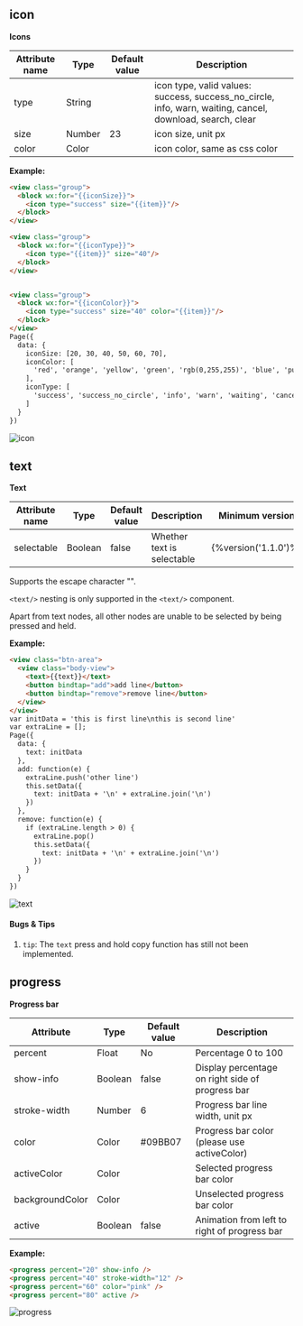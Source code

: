 ## icon

**Icons**

| Attribute name | Type   | Default value | Description                                                  |
| -------------- | ------ | ------------- | ------------------------------------------------------------ |
| type           | String |               | icon type, valid values: success, success_no_circle, info, warn, waiting, cancel, download, search, clear |
| size           | Number | 23            | icon size, unit px                                           |
| color          | Color  |               | icon color, same as css color                                |

**Example:**

```html
<view class="group">
  <block wx:for="{{iconSize}}">
    <icon type="success" size="{{item}}"/>
  </block>
</view>

<view class="group">
  <block wx:for="{{iconType}}">
    <icon type="{{item}}" size="40"/>
  </block>
</view>


<view class="group">
  <block wx:for="{{iconColor}}">
    <icon type="success" size="40" color="{{item}}"/>
  </block>
</view>
Page({
  data: {
    iconSize: [20, 30, 40, 50, 60, 70],
    iconColor: [
      'red', 'orange', 'yellow', 'green', 'rgb(0,255,255)', 'blue', 'purple'
    ],
    iconType: [
      'success', 'success_no_circle', 'info', 'warn', 'waiting', 'cancel', 'download', 'search', 'clear'
    ]
  }
})
```

![icon](https://open.wechat.com/zh_CN/htmledition/overseas_open/images/doc_assets/mini-programs/development/component/icon.png)



## text

**Text**

| Attribute name | Type    | Default value | Description                | Minimum version      |
| -------------- | ------- | ------------- | -------------------------- | -------------------- |
| selectable     | Boolean | false         | Whether text is selectable | {%version('1.1.0')%} |

Supports the escape character "\".

`<text/>` nesting is only supported in the `<text/>` component.

Apart from text nodes, all other nodes are unable to be selected by being pressed and held.

**Example:**

```html
<view class="btn-area">
  <view class="body-view">
    <text>{{text}}</text>
    <button bindtap="add">add line</button>
    <button bindtap="remove">remove line</button>
  </view>
</view>
var initData = 'this is first line\nthis is second line'
var extraLine = [];
Page({
  data: {
    text: initData
  },
  add: function(e) {
    extraLine.push('other line')
    this.setData({
      text: initData + '\n' + extraLine.join('\n')
    })
  },
  remove: function(e) {
    if (extraLine.length > 0) {
      extraLine.pop()
      this.setData({
        text: initData + '\n' + extraLine.join('\n')
      })
    }
  }
})
```

![text](https://open.wechat.com/zh_CN/htmledition/overseas_open/images/doc_assets/mini-programs/development/component/text.png)

#### Bugs & Tips

1. `tip`: The `text` press and hold copy function has still not been implemented.



## progress

**Progress bar**

| Attribute       | Type    | Default value | Description                                      |
| --------------- | ------- | ------------- | ------------------------------------------------ |
| percent         | Float   | No            | Percentage 0 to 100                              |
| show-info       | Boolean | false         | Display percentage on right side of progress bar |
| stroke-width    | Number  | 6             | Progress bar line width, unit px                 |
| color           | Color   | #09BB07       | Progress bar color (please use activeColor)      |
| activeColor     | Color   |               | Selected progress bar color                      |
| backgroundColor | Color   |               | Unselected progress bar color                    |
| active          | Boolean | false         | Animation from left to right of progress bar     |

**Example:**

```html
<progress percent="20" show-info />
<progress percent="40" stroke-width="12" />
<progress percent="60" color="pink" />
<progress percent="80" active />
```

![progress](https://open.wechat.com/zh_CN/htmledition/overseas_open/images/doc_assets/mini-programs/development/component/progress.png)